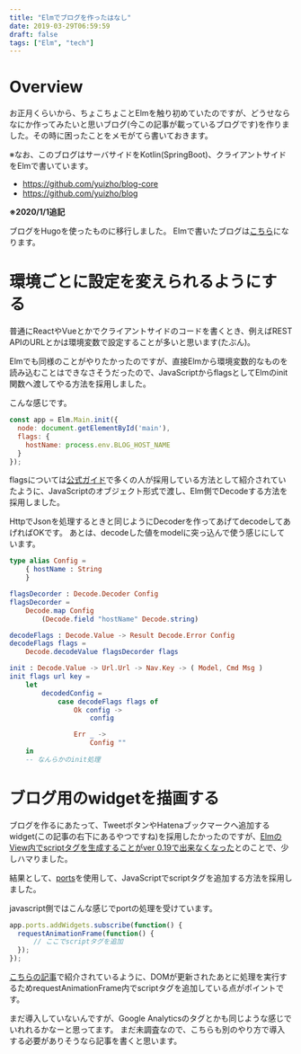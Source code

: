```yaml
---
title: "Elmでブログを作ったはなし"
date: 2019-03-29T06:59:59
draft: false
tags: ["Elm", "tech"]
---
```


# Overview
お正月くらいから、ちょこちょことElmを触り初めていたのですが、どうせならなにか作ってみたいと思いブログ(今この記事が載っているブログです)を作りました。その時に困ったことをメモがてら書いておきます。

※なお、このブログはサーバサイドをKotlin(SpringBoot)、クライアントサイドをElmで書いています。

* https://github.com/yuizho/blog-core
* https://github.com/yuizho/blog

**※2020/1/1追記**

ブログをHugoを使ったものに移行しました。
Elmで書いたブログは[こちら](https://yuizho.github.io/blog-2019/)になります。

# 環境ごとに設定を変えられるようにする
普通にReactやVueとかでクライアントサイドのコードを書くとき、例えばREST APIのURLとかは環境変数で設定することが多いと思います(たぶん)。

Elmでも同様のことがやりたかったのですが、直接Elmから環境変数的なものを読み込むことはできなさそうだったので、JavaScriptからflagsとしてElmのinit関数へ渡してやる方法を採用しました。

こんな感じです。

```javascript
const app = Elm.Main.init({
  node: document.getElementById('main'),
  flags: {
    hostName: process.env.BLOG_HOST_NAME
  }
});
```

flagsについては[公式ガイド](https://guide.elm-lang.org/interop/flags.html)で多くの人が採用している方法として紹介されていたように、JavaScriptのオブジェクト形式で渡し、Elm側でDecodeする方法を採用しました。

HttpでJsonを処理するときと同じようにDecoderを作ってあげてdecodeしてあげればOKです。
あとは、decodeした値をmodelに突っ込んで使う感じにしています。

```elm
type alias Config =
    { hostName : String
    }

flagsDecorder : Decode.Decoder Config
flagsDecorder =
    Decode.map Config
        (Decode.field "hostName" Decode.string)

decodeFlags : Decode.Value -> Result Decode.Error Config
decodeFlags flags =
    Decode.decodeValue flagsDecorder flags

init : Decode.Value -> Url.Url -> Nav.Key -> ( Model, Cmd Msg )
init flags url key =
    let
        decodedConfig =
            case decodeFlags flags of
                Ok config ->
                    config

                Err _ ->
                    Config ""
    in
    -- なんらかのinit処理
```

# ブログ用のwidgetを描画する
ブログを作るにあたって、TweetボタンやHatenaブックマークへ追加するwidget(この記事の右下にあるやつですね)を採用したかったのですが、[ElmのView内でscriptタグを生成することがver 0.19で出来なくなった](https://qiita.com/arowM/items/93201dd5aded6e264e19)とのことで、少しハマりました。

結果として、[ports](https://guide.elm-lang.org/interop/ports.html)を使用して、JavaScriptでscriptタグを追加する方法を採用しました。

javascript側ではこんな感じでportの処理を受けています。

```javascript
app.ports.addWidgets.subscribe(function() {
  requestAnimationFrame(function() {
      // ここでscriptタグを追加
  });
});
```

[こちらの記事](https://qiita.com/arowM/items/ff98bce79a7080cbb38a)で紹介されているように、DOMが更新されたあとに処理を実行するためrequestAnimationFrame内でscriptタグを追加している点がポイントです。

まだ導入していないんですが、Google Analyticsのタグとかも同じような感じでいれれるかなーと思ってます。
まだ未調査なので、こちらも別のやり方で導入する必要がありそうなら記事を書くと思います。
